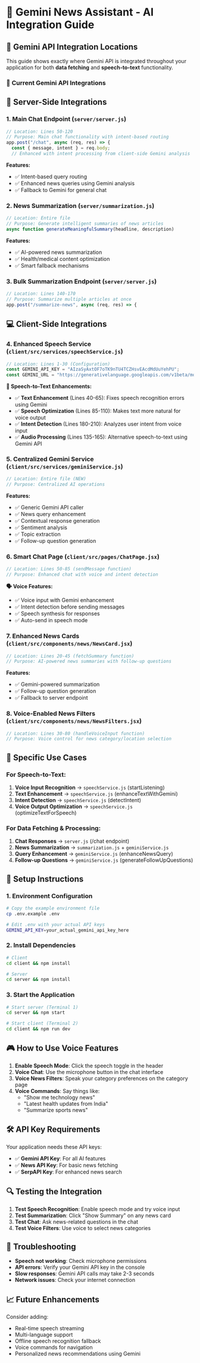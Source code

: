 # 🚀 Gemini News Assistant - AI Integration Guide

## 📍 Gemini API Integration Locations

This guide shows exactly where Gemini API is integrated throughout your application for both **data fetching** and **speech-to-text** functionality.

### 🎯 **Current Gemini API Integrations**

## 🔧 **Server-Side Integrations**

### 1. **Main Chat Endpoint** (`server/server.js`)
```javascript
// Location: Lines 50-120
// Purpose: Main chat functionality with intent-based routing
app.post("/chat", async (req, res) => {
  const { message, intent } = req.body;
  // Enhanced with intent processing from client-side Gemini analysis
```
**Features:**
- ✅ Intent-based query routing
- ✅ Enhanced news queries using Gemini analysis
- ✅ Fallback to Gemini for general chat

### 2. **News Summarization** (`server/summarization.js`)
```javascript
// Location: Entire file
// Purpose: Generate intelligent summaries of news articles
async function generateMeaningfulSummary(headline, description)
```
**Features:**
- ✅ AI-powered news summarization
- ✅ Health/medical content optimization
- ✅ Smart fallback mechanisms

### 3. **Bulk Summarization Endpoint** (`server/server.js`)
```javascript
// Location: Lines 140-170
// Purpose: Summarize multiple articles at once
app.post("/summarize-news", async (req, res) => {
```

## 💻 **Client-Side Integrations**

### 4. **Enhanced Speech Service** (`client/src/services/speechService.js`)
```javascript
// Location: Lines 1-30 (Configuration)
const GEMINI_API_KEY = "AIzaSyAxtOF7oTK9nTU4TCZHsvEAcdMdUuYehPU";
const GEMINI_URL = "https://generativelanguage.googleapis.com/v1beta/models/gemini-2.0-flash:generateContent";
```

**🎤 Speech-to-Text Enhancements:**
- ✅ **Text Enhancement** (Lines 40-65): Fixes speech recognition errors using Gemini
- ✅ **Speech Optimization** (Lines 85-110): Makes text more natural for voice output  
- ✅ **Intent Detection** (Lines 180-210): Analyzes user intent from voice input
- ✅ **Audio Processing** (Lines 135-165): Alternative speech-to-text using Gemini API

### 5. **Centralized Gemini Service** (`client/src/services/geminiService.js`)
```javascript
// Location: Entire file (NEW)
// Purpose: Centralized AI operations
```
**Features:**
- ✅ Generic Gemini API caller
- ✅ News query enhancement
- ✅ Contextual response generation
- ✅ Sentiment analysis
- ✅ Topic extraction
- ✅ Follow-up question generation

### 6. **Smart Chat Page** (`client/src/pages/ChatPage.jsx`)
```javascript
// Location: Lines 50-85 (sendMessage function)
// Purpose: Enhanced chat with voice and intent detection
```
**🗣️ Voice Features:**
- ✅ Voice input with Gemini enhancement
- ✅ Intent detection before sending messages
- ✅ Speech synthesis for responses
- ✅ Auto-send in speech mode

### 7. **Enhanced News Cards** (`client/src/components/news/NewsCard.jsx`)
```javascript
// Location: Lines 20-45 (fetchSummary function)
// Purpose: AI-powered news summaries with follow-up questions
```
**Features:**
- ✅ Gemini-powered summarization
- ✅ Follow-up question generation
- ✅ Fallback to server endpoint

### 8. **Voice-Enabled News Filters** (`client/src/components/news/NewsFilters.jsx`)
```javascript
// Location: Lines 30-80 (handleVoiceInput function)
// Purpose: Voice control for news category/location selection
```

## 🎯 **Specific Use Cases**

### **For Speech-to-Text:**
1. **Voice Input Recognition** → `speechService.js` (startListening)
2. **Text Enhancement** → `speechService.js` (enhanceTextWithGemini)
3. **Intent Detection** → `speechService.js` (detectIntent)
4. **Voice Output Optimization** → `speechService.js` (optimizeTextForSpeech)

### **For Data Fetching & Processing:**
1. **Chat Responses** → `server.js` (/chat endpoint)
2. **News Summarization** → `summarization.js` + `geminiService.js`
3. **Query Enhancement** → `geminiService.js` (enhanceNewsQuery)
4. **Follow-up Questions** → `geminiService.js` (generateFollowUpQuestions)

## 🔧 **Setup Instructions**

### 1. **Environment Configuration**
```bash
# Copy the example environment file
cp .env.example .env

# Edit .env with your actual API keys
GEMINI_API_KEY=your_actual_gemini_api_key_here
```

### 2. **Install Dependencies**
```bash
# Client
cd client && npm install

# Server  
cd server && npm install
```

### 3. **Start the Application**
```bash
# Start server (Terminal 1)
cd server && npm start

# Start client (Terminal 2)
cd client && npm run dev
```

## 🎮 **How to Use Voice Features**

1. **Enable Speech Mode**: Click the speech toggle in the header
2. **Voice Chat**: Use the microphone button in the chat interface
3. **Voice News Filters**: Speak your category preferences on the category page
4. **Voice Commands**: Say things like:
   - "Show me technology news"
   - "Latest health updates from India"
   - "Summarize sports news"

## 🛠️ **API Key Requirements**

Your application needs these API keys:
- ✅ **Gemini API Key**: For all AI features
- ✅ **News API Key**: For basic news fetching
- ✅ **SerpAPI Key**: For enhanced news search

## 🔍 **Testing the Integration**

1. **Test Speech Recognition**: Enable speech mode and try voice input
2. **Test Summarization**: Click "Show Summary" on any news card
3. **Test Chat**: Ask news-related questions in the chat
4. **Test Voice Filters**: Use voice to select news categories

## 🐛 **Troubleshooting**

- **Speech not working**: Check microphone permissions
- **API errors**: Verify your Gemini API key in the console
- **Slow responses**: Gemini API calls may take 2-3 seconds
- **Network issues**: Check your internet connection

## 📈 **Future Enhancements**

Consider adding:
- Real-time speech streaming
- Multi-language support
- Offline speech recognition fallback
- Voice commands for navigation
- Personalized news recommendations using Gemini
